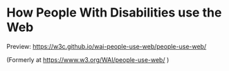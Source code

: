 # How People With Disabilities use the Web

Preview: https://w3c.github.io/wai-people-use-web/people-use-web/

(Formerly at https://www.w3.org/WAI/people-use-web/ )


